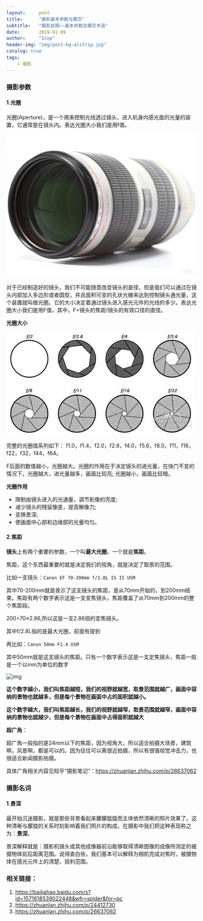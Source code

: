 ```yaml
---
layout:     post
title:      "摄影基本参数与概念"
subtitle:   "摄影前期——基本参数及概念术语"
date:       2019-01-09
author:     "Icep"
header-img: "img/post-bg-alitrip.jpg"
catalog: true
tags:
    - 摄影
---
```


### 摄影参数

#### 1.光圈

光圈(Aperture)，是一个用来控制光线透过镜头，进入机身内感光面的光量的装置，它通常是在镜头内。表达光圈大小我们是用f值。

![img](/img/in-post/post-photograph/aperture-2.jpg)

对于已经制造好的镜头，我们不可能随意改变镜头的直径，但是我们可以通过在镜头内部加入多边形或者圆型，并且面积可变的孔状光栅来达到控制镜头通光量，这个装置就叫做光圈。它的大小决定着通过镜头进入感光元件的光线的多少。表达光圈大小我们是用F值，其中，F=镜头的焦距/镜头的有效口径的直径。

**光圈大小**

![img](/img/in-post/post-photograph/aperture-1.jpg)

完整的光圈值系列如下： f1.0，f1.4，f2.0，f2.8，f4.0，f5.6，f8.0，f11，f16，f22，f32，f44，f64。

F后面的数值越小，光圈越大。光圈的作用在于决定镜头的进光量，在快门不变的情况下，光圈越大，进光量越多，画面比较亮; 光圈越小，画面比较暗。

**光圈作用**

- 限制由镜头进入的光通量，调节影像的亮度;
- 减少镜头的残留像差，提高解像力;
- 变换景深;
- 使画面中心部和边缘部的光量均匀。

#### 2.焦距

**镜头**上有两个重要的参数，一个叫**最大光圈**，一个就是**焦距**。

焦距，这个东西最重要的就是决定我们的视角，就是决定了取景的范围。

比如一支镜头：`Canon EF 70-200mm f/2.8L IS II USM`

其中70-200mm就是表示了这支镜头的焦距，是从70mm开始的，到200mm结束。焦距有两个数字表示这是一支变焦镜头，焦距覆盖了从70mm到200mm的整个焦距段。

200÷70≈2.86,所以这是一支2.86倍的变焦镜头。

其中f/2.8L指的是最大光圈，前面有提到

再比如：`Canon 50mm F1.4 USM`

其中50mm就是这支镜头的焦距。只有一个数字表示这是一支定焦镜头，焦距一般是一个以mm为单位的数字

![img](/img/in-post/post-photograph/focal.jpg)

**这个数字越小，我们叫焦距越短，我们的视野就越宽，取景范围就越广，画面中容纳的景物也就越多，但是每个景物在画面中占的面积就越小。**

**这个数字越大，我们叫焦距越长，我们的视野就越窄，取景范围就越窄，画面中容纳的景物也就越少，但是每个景物在画面中占得面积就越大**

**超广角**：

超广角一般指的是24mm以下的焦距，因为视角大，所以适合拍摄大场景，建筑啊，风景啊，都是可以的。因为往往可以离很近拍摄，所以有很强视觉冲击力，也很适合新闻摄影拍摄。

具体广角相关内容见知乎“摄影笔记”：https://zhuanlan.zhihu.com/p/26637062

### 摄影名词

#### 1.景深

最开始沉迷摄影，就是那些背景看起来朦朦胧胧而主体依然清晰的照片效果了。这种清晰与朦胧的关系时刻影响着我们照片的构成，在摄影中我们把这种表现称之为：**景深**。

景深解释就是：摄影机镜头或其他成像器前沿能够取得清晰图像的成像所测定的被摄物体前后距离范围。说得直白些，我们基本可以解释为相机完成对焦时，被摄物体在感光元件上的清楚、锐利范围。


### 相关链接：

1. https://baijiahao.baidu.com/s?id=1571618539022448&wfr=spider&for=pc
2. https://zhuanlan.zhihu.com/p/24412730
3. https://zhuanlan.zhihu.com/p/26637062
